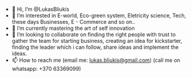 - 👋 Hi, I’m @LukasBliukis
- 👀 I’m interested in E-world, Eco-green system, Eletricity science, Tech, these days Businesses, E - Commerce and so on..
- 🌱 I’m currently mastering the art of self innovation
- 💞️ I’m looking to collaborate on finding the right people with trust to gather the team for starting business, creating an idea for kickstarter,
finding the leader which i can follow, share ideas and implement the ideas.
- 📫 How to reach me (email me: lukas.bliukis@gmail.com) (call me on whatsapp: +370 63369099)
<!---
LukasBliukis/LukasBliukis is a ✨ special ✨ repository because its `README.md` (this file) appears on your GitHub profile.
You can click the Preview link to take a look at your changes.
--->
